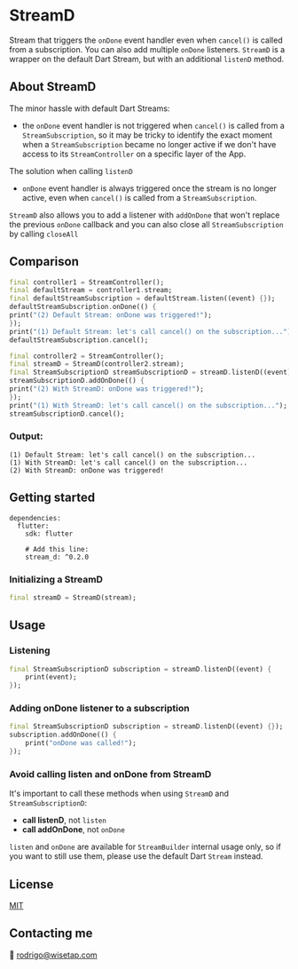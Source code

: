 # StreamD

Stream that triggers the `onDone` event handler even when `cancel()` is called from a subscription.
You can also add multiple `onDone` listeners.
`StreamD` is a wrapper on the default Dart Stream, but with an additional `listenD` method.

## About StreamD

The minor hassle with default Dart Streams:
- the `onDone` event handler is not triggered when `cancel()` is called from a `StreamSubscription`,
so it may be tricky to identify the exact moment when a `StreamSubscription` became no longer active if
we don't have access to its `StreamController` on a specific layer of the App.

The solution when calling `listenD`
- `onDone` event handler is always triggered once the stream is no longer active, even when `cancel()` is called from a `StreamSubscription`.

`StreamD` also allows you to add a listener with `addOnDone` that won't replace the previous `onDone` callback
and you can also close all `StreamSubscription` by calling `closeAll`

## Comparison

```dart
final controller1 = StreamController();
final defaultStream = controller1.stream;
final defaultStreamSubscription = defaultStream.listen((event) {});
defaultStreamSubscription.onDone(() {
print("(2) Default Stream: onDone was triggered!");
});
print("(1) Default Stream: let's call cancel() on the subscription...");
defaultStreamSubscription.cancel();

final controller2 = StreamController();
final streamD = StreamD(controller2.stream);
final StreamSubscriptionD streamSubscriptionD = streamD.listenD((event) {});
streamSubscriptionD.addOnDone(() {
print("(2) With StreamD: onDone was triggered!");
});
print("(1) With StreamD: let's call cancel() on the subscription...");
streamSubscriptionD.cancel();
```
### Output:

    (1) Default Stream: let's call cancel() on the subscription...
    (1) With StreamD: let's call cancel() on the subscription...
    (2) With StreamD: onDone was triggered!

## Getting started

    dependencies:
      flutter:
        sdk: flutter
            
        # Add this line:
        stream_d: ^0.2.0

### Initializing a StreamD

```dart
final streamD = StreamD(stream);
```
## Usage

### Listening
```dart
final StreamSubscriptionD subscription = streamD.listenD((event) {
    print(event);
});
```
### Adding onDone listener to a subscription
```dart
final StreamSubscriptionD subscription = streamD.listenD((event) {});
subscription.addOnDone(() {
    print("onDone was called!");
});
```

### Avoid calling listen and onDone from StreamD

It's important to call these methods when using `StreamD` and `StreamSubscriptionD`:
- **call listenD**, not `listen`
- **call addOnDone**, not `onDone`

`listen` and `onDone` are available for `StreamBuilder` internal usage only, so
if you want to still use them, please use the default Dart `Stream` instead.

## License

[MIT](LICENSE)

## Contacting me

📧 rodrigo@wisetap.com
